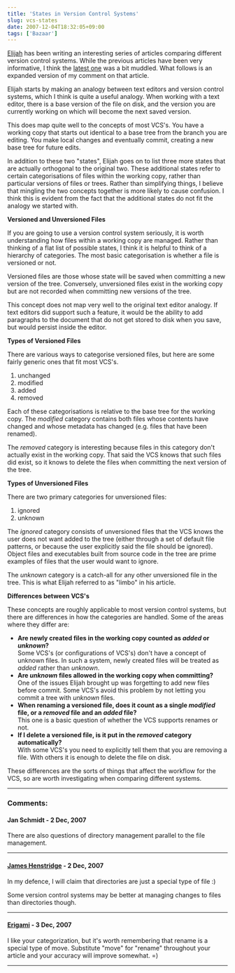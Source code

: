 ```yaml
---
title: 'States in Version Control Systems'
slug: vcs-states
date: 2007-12-04T18:32:05+09:00
tags: ['Bazaar']
---
```


[Elijah](http://blogs.gnome.org/newren/) has been writing an interesting
series of articles comparing different version control systems. While
the previous articles have been very informative, I think the [latest
one](http://blogs.gnome.org/newren/2007/12/01/the-concepts-a-user-must-learn-to-understand-existing-vcses/)
was a bit muddled. What follows is an expanded version of my comment on
that article.

Elijah starts by making an analogy between text editors and version
control systems, which I think is quite a useful analogy. When working
with a text editor, there is a base version of the file on disk, and the
version you are currently working on which will become the next saved
version.

This does map quite well to the concepts of most VCS\'s. You have a
working copy that starts out identical to a base tree from the branch
you are editing. You make local changes and eventually commit, creating
a new base tree for future edits.

In addition to these two \"states\", Elijah goes on to list three more
states that are actually orthogonal to the original two. These
additional states refer to certain categorisations of files within the
working copy, rather than particular versions of files or trees. Rather
than simplifying things, I believe that mingling the two concepts
together is more likely to cause confusion. I think this is evident from
the fact that the additional states do not fit the analogy we started
with.

**Versioned and Unversioned Files**

If you are going to use a version control system seriously, it is worth
understanding how files within a working copy are managed. Rather than
thinking of a flat list of possible states, I think it is helpful to
think of a hierarchy of categories. The most basic categorisation is
whether a file is versioned or not.

Versioned files are those whose state will be saved when committing a
new version of the tree. Conversely, unversioned files exist in the
working copy but are not recorded when committing new versions of the
tree.

This concept does not map very well to the original text editor analogy.
If text editors did support such a feature, it would be the ability to
add paragraphs to the document that do not get stored to disk when you
save, but would persist inside the editor.

**Types of Versioned Files**

There are various ways to categorise versioned files, but here are some
fairly generic ones that fit most VCS\'s.

1.  unchanged
2.  modified
3.  added
4.  removed

Each of these categorisations is relative to the base tree for the
working copy. The *modified* category contains both files whose contents
have changed and whose metadata has changed (e.g. files that have been
renamed).

The *removed* category is interesting because files in this category
don\'t actually exist in the working copy. That said the VCS knows that
such files did exist, so it knows to delete the files when committing
the next version of the tree.

**Types of Unversioned Files**

There are two primary categories for unversioned files:

1.  ignored
2.  unknown

The *ignored* category consists of unversioned files that the VCS knows
the user does not want added to the tree (either through a set of
default file patterns, or because the user explicitly said the file
should be ignored). Object files and executables built from source code
in the tree are prime examples of files that the user would want to
ignore.

The *unknown* category is a catch-all for any other unversioned file in
the tree. This is what Elijah referred to as \"limbo\" in his article.

**Differences between VCS\'s**

These concepts are roughly applicable to most version control systems,
but there are differences in how the categories are handled. Some of the
areas where they differ are:

-   **Are newly created files in the working copy counted as *added* or
    *unknown*?**\
    Some VCS\'s (or configurations of VCS\'s) don\'t have a concept of
    unknown files. In such a system, newly created files will be treated
    as *added* rather than *unknown*.
-   **Are *unknown* files allowed in the working copy when
    committing?**\
    One of the issues Elijah brought up was forgetting to add new files
    before commit. Some VCS\'s avoid this problem by not letting you
    commit a tree with *unknown* files.
-   **When renaming a versioned file, does it count as a single
    *modified* file, or a *removed* file and an *added* file?**\
    This one is a basic question of whether the VCS supports renames or
    not.
-   **If I delete a versioned file, is it put in the *removed* category
    automatically?**\
    With some VCS\'s you need to explicitly tell them that you are
    removing a file. With others it is enough to delete the file on
    disk.

These differences are the sorts of things that affect the workflow for
the VCS, so are worth investigating when comparing different systems.

---
### Comments:
#### Jan Schmidt - <time datetime="2007-12-04 19:35:41">2 Dec, 2007</time>

There are also questions of directory management parallel to the file
management.

---
#### [James Henstridge](http://blogs.gnome.org/jamesh/) - <time datetime="2007-12-04 21:31:41">2 Dec, 2007</time>

In my defence, I will claim that directories are just a special type of
file :)

Some version control systems may be better at managing changes to files
than directories though.

---
#### [Erigami](http://piepalace.ca/blog) - <time datetime="2007-12-05 00:26:36">3 Dec, 2007</time>

I like your categorization, but it\'s worth remembering that rename is a
special type of move. Substitute \"move\" for \"rename\" throughout your
article and your accuracy will improve somewhat. =)

---
